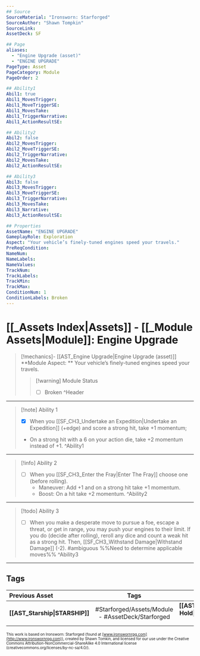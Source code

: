 ```yaml
---
## Source
SourceMaterial: "Ironsworn: Starforged"
SourceAuthor: "Shawn Tompkin"
SourceLink: 
AssetDeck: SF

## Page
aliases:
  - "Engine Upgrade (asset)"
  - "ENGINE UPGRADE"
PageType: Asset
PageCategory: Module
PageOrder: 2

## Ability1
Abil1: true
Abil1_MovesTrigger:
Abil1_MoveTriggerSE:
Abil1_MovesTake:
Abil1_TriggerNarrative:
Abil1_ActionResultSE:

## Ability2
Abil2: false
Abil2_MovesTrigger:
Abil2_MoveTriggerSE:
Abil2_TriggerNarrative:
Abil2_MovesTake:
Abil2_ActionResultSE:

## Ability3
Abil3: false
Abil3_MovesTrigger:
Abil3_MoveTriggerSE:
Abil3_TriggerNarrative:
Abil3_MovesTake:
Abil3_Narrative:
Abil3_ActionResultSE:

## Properties
AssetName: "ENGINE UPGRADE"
GameplayRole: Exploration
Aspect: "Your vehicle’s finely-tuned engines speed your travels."
PreReqCondition:
NameNum:
NameLabels:
NameValues:
TrackNum:
TrackLabels:
TrackMin:
TrackMax:
ConditionNum: 1
ConditionLabels: Broken
---
```

# [[_Assets Index|Assets]] - [[_Module Assets|Module]]: Engine Upgrade
> [!mechanics]- [[AST_Engine Upgrade|Engine Upgrade (asset)]]
> **Module Aspect: ** Your vehicle’s finely-tuned engines speed your travels.
> > [!warning] Module Status
> > - [ ] Broken ^Header
___
> [!note] Ability 1
> - [x] When you [[SF_CH3_Undertake an Expedition|Undertake an Expedition]] (+edge) and score a strong hit, take +1 momentum; 
> - On a strong hit with a 6 on your action die, take +2 momentum instead of +1.  ^Ability1
___
> [!info] Ability 2
> - [ ] When you [[SF_CH3_Enter the Fray|Enter The Fray]] choose one (before rolling).
> 	- Maneuver: Add +1 and on a strong hit take +1 momentum.
> 	- Boost: On a hit take +2 momentum. ^Ability2
___
> [!todo] Ability 3
> - [ ] When you make a desperate move to pursue a foe, escape a threat, or get in range, you may push your engines to their limit. If you do (decide after rolling), reroll any dice and count a weak hit as a strong hit. Then, [[SF_CH3_Withstand Damage|Withstand Damage]] (-2). #ambiguous %%Need to determine applicable moves%% ^Ability3
___

## Tags
| Previous Asset | Tags | Next Asset |
| :--- | :---: | ---: |
| **[[AST_Starship\|STARSHIP]]** | #Starforged/Assets/Module - #AssetDeck/Starforged | **[[AST_Expanded Hold\|EXPANDED HOLD]]** |

<font size=-2>This work is based on Ironsworn: Starforged (found at [www.ironswornrpg.com](http://www.ironswornrpg.com)), created by Shawn Tomkin, and licensed for our use under the Creative Commons Attribution-NonCommercial-ShareAlike 4.0 International license  (creativecommons.org/licenses/by-nc-sa/4.0/).</font>